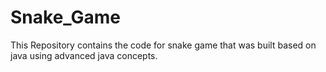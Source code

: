 # Snake_Game
This Repository contains the code for snake game that was built based on java using advanced java concepts.
